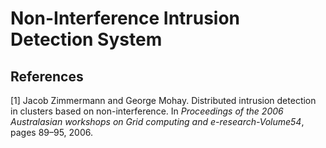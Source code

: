 # Non-Interference Intrusion Detection System

## References
[1] Jacob Zimmermann and George Mohay. Distributed intrusion detection in clusters based on non-interference. In _Proceedings of the 2006 Australasian workshops on Grid computing and e-research-Volume54_, pages 89–95, 2006.